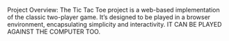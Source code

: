 Project Overview:
The Tic Tac Toe project is a web-based implementation of the classic two-player game.
It’s designed to be played in a browser environment, encapsulating simplicity and interactivity.
IT CAN BE PLAYED AGAINST THE COMPUTER TOO.
